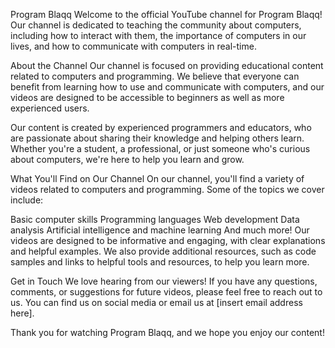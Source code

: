 Program Blaqq
Welcome to the official YouTube channel for Program Blaqq! Our channel is dedicated to teaching the community about computers, including how to interact with them, the importance of computers in our lives, and how to communicate with computers in real-time.

About the Channel
Our channel is focused on providing educational content related to computers and programming. We believe that everyone can benefit from learning how to use and communicate with computers, and our videos are designed to be accessible to beginners as well as more experienced users.

Our content is created by experienced programmers and educators, who are passionate about sharing their knowledge and helping others learn. Whether you're a student, a professional, or just someone who's curious about computers, we're here to help you learn and grow.

What You'll Find on Our Channel
On our channel, you'll find a variety of videos related to computers and programming. Some of the topics we cover include:

Basic computer skills
Programming languages
Web development
Data analysis
Artificial intelligence and machine learning
And much more!
Our videos are designed to be informative and engaging, with clear explanations and helpful examples. We also provide additional resources, such as code samples and links to helpful tools and resources, to help you learn more.

Get in Touch
We love hearing from our viewers! If you have any questions, comments, or suggestions for future videos, please feel free to reach out to us. You can find us on social media or email us at [insert email address here].

Thank you for watching Program Blaqq, and we hope you enjoy our content!
